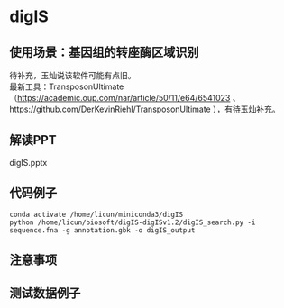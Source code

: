 # digIS

## 使用场景：基因组的转座酶区域识别
待补充，玉灿说该软件可能有点旧。<br>
最新工具：TransposonUltimate （https://academic.oup.com/nar/article/50/11/e64/6541023 、 https://github.com/DerKevinRiehl/TransposonUltimate ），有待玉灿补充。

## 解读PPT
digIS.pptx

## 代码例子
```
conda activate /home/licun/miniconda3/digIS
python /home/licun/biosoft/digIS-digISv1.2/digIS_search.py -i sequence.fna -g annotation.gbk -o digIS_output 
```
## 注意事项

## 测试数据例子
